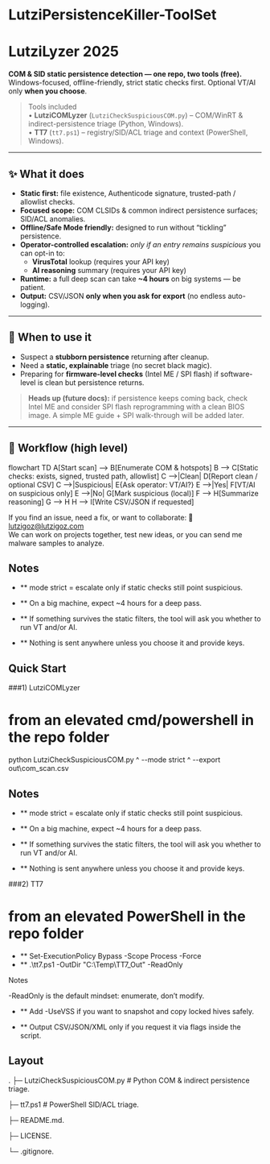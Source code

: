 # LutziPersistenceKiller-ToolSet

# LutziLyzer 2025
**COM & SID static persistence detection — one repo, two tools (free).**  
Windows-focused, offline-friendly, strict static checks first. Optional VT/AI only **when you choose**.

> Tools included  
> • **LutziCOMLyzer** (`LutziCheckSuspiciousCOM.py`) – COM/WinRT & indirect-persistence triage (Python, Windows).  
> • **TT7** (`tt7.ps1`) – registry/SID/ACL triage and context (PowerShell, Windows).

---

## ✨ What it does
- **Static first:** file existence, Authenticode signature, trusted-path / allowlist checks.
- **Focused scope:** COM CLSIDs & common indirect persistence surfaces; SID/ACL anomalies.
- **Offline/Safe Mode friendly:** designed to run without “tickling” persistence.
- **Operator-controlled escalation:** *only if an entry remains suspicious* you can opt-in to:
  - **VirusTotal** lookup (requires your API key)
  - **AI reasoning** summary (requires your API key)
- **Runtime:** a full deep scan can take **~4 hours** on big systems — be patient.
- **Output:** CSV/JSON **only when you ask for export** (no endless auto-logging).

---

## 🧭 When to use it
- Suspect a **stubborn persistence** returning after cleanup.
- Need a **static, explainable** triage (no secret black magic).
- Preparing for **firmware-level checks** (Intel ME / SPI flash) if software-level is clean but persistence returns.

> **Heads up (future docs):** if persistence keeps coming back, check Intel ME and consider SPI flash reprogramming with a clean BIOS image. A simple ME guide + SPI walk-through will be added later.



---
## 🧩 Workflow (high level)

flowchart TD
    A[Start scan] --> B[Enumerate COM & hotspots]
    B --> C[Static checks: exists, signed, trusted path, allowlist]
    C -->|Clean| D[Report clean / optional CSV]
    C -->|Suspicious| E{Ask operator: VT/AI?}
    E -->|Yes| F[VT/AI on suspicious only]
    E -->|No| G[Mark suspicious (local)]
    F --> H[Summarize reasoning]
    G --> H
    H --> I[Write CSV/JSON if requested]



If you find an issue, need a fix, or want to collaborate:
📧 lutzigoz@lutzigoz.com  
We can work on projects together, test new ideas, or you can send me malware samples to analyze.  




## Notes

 - ** mode strict = escalate only if static checks still point suspicious.

- **  On a big machine, expect ~4 hours for a deep pass.

- **  If something survives the static filters, the tool will ask you whether to run VT and/or AI.
- **  Nothing is sent anywhere unless you choose it and provide keys.


## Quick Start
###1) LutziCOMLyzer
# from an elevated cmd/powershell in the repo folder
python LutziCheckSuspiciousCOM.py ^
  --mode strict ^
  --export out\com_scan.csv


 ## Notes

  - ** mode strict = escalate only if static checks still point suspicious.

 - ** On a big machine, expect ~4 hours for a deep pass.

 - ** If something survives the static filters, the tool will ask you whether to run VT and/or AI.
 - ** Nothing is sent anywhere unless you choose it and provide keys.

###2) TT7
# from an elevated PowerShell in the repo folder
- ** Set-ExecutionPolicy Bypass -Scope Process -Force
- ** .\tt7.ps1 -OutDir "C:\Temp\TT7_Out" -ReadOnly

Notes

  -ReadOnly is the default mindset: enumerate, don’t modify.

- **  Add -UseVSS if you want to snapshot and copy locked hives safely.

- ** Output CSV/JSON/XML only if you request it via flags inside the script.

## Layout
.
├─ LutziCheckSuspiciousCOM.py   # Python COM & indirect persistence triage.

├─ tt7.ps1                      # PowerShell SID/ACL triage.

├─ README.md.

├─ LICENSE.

└─ .gitignore.

